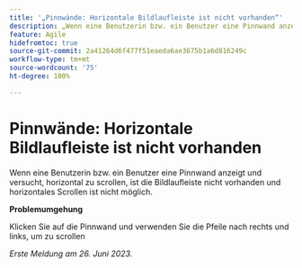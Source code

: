```yaml
---
title: '„Pinnwände: Horizontale Bildlaufleiste ist nicht vorhanden“'
description: „Wenn eine Benutzerin bzw. ein Benutzer eine Pinnwand anzeigt und versucht, horizontal zu scrollen, ist die Bildlaufleiste nicht vorhanden und horizontales Scrollen ist nicht möglich.“
feature: Agile
hidefromtoc: true
source-git-commit: 2a41264d6f477f51eaeda6ae3675b1a6d816249c
workflow-type: tm+mt
source-wordcount: '75'
ht-degree: 100%

---
```



# Pinnwände: Horizontale Bildlaufleiste ist nicht vorhanden

Wenn eine Benutzerin bzw. ein Benutzer eine Pinnwand anzeigt und versucht, horizontal zu scrollen, ist die Bildlaufleiste nicht vorhanden und horizontales Scrollen ist nicht möglich.

**Problemumgehung**

Klicken Sie auf die Pinnwand und verwenden Sie die Pfeile nach rechts und links, um zu scrollen

_Erste Meldung am 26. Juni 2023._

